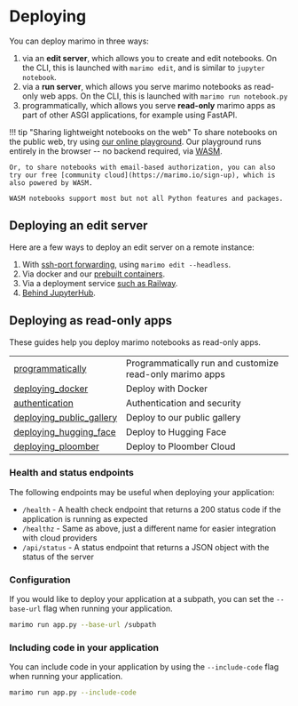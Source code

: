 # Deploying

You can deploy marimo in three ways:

1. via an **edit server**, which allows you to create and edit notebooks. On
   the CLI, this is launched with `marimo edit`, and is similar to `jupyter notebook`.
2. via a **run server**, which allows you serve marimo notebooks as read-only
   web apps. On the CLI, this is launched with `marimo run notebook.py`
3. programmatically, which allows you serve **read-only** marimo apps
   as part of other ASGI applications, for example using FastAPI.

!!! tip "Sharing lightweight notebooks on the web"
    To share notebooks on the public web, try using [our online playground](https://marimo.new). Our playground runs entirely in the browser -- no
    backend required, via [WASM](../../guides/wasm.md).

    Or, to share notebooks with email-based authorization, you can also
    try our free [community cloud](https://marimo.io/sign-up), which is
    also powered by WASM.

    WASM notebooks support most but not all Python features and packages.

## Deploying an edit server

Here are a few ways to deploy an edit server on a remote instance:

1. With [ssh-port forwarding](../../faq.md#faq-remote), using `marimo edit --headless`.
2. Via docker and our [prebuilt containers](../../guides/prebuilt_containers.md).
3. Via a deployment service [such as Railway](deploying_railway.md).
4. [Behind JupyterHub](../../faq.md#faq-jupyter-hub).

## Deploying as read-only apps

These guides help you deploy marimo notebooks as read-only apps.

|                                 |                                                          |
| :------------------------------ | :------------------------------------------------------- |
| [programmatically](programmatically.md) | Programmatically run and customize read-only marimo apps |
| [deploying_docker](deploying_docker.md) | Deploy with Docker                                       |
| [authentication](authentication.md) | Authentication and security                              |
| [deploying_public_gallery](deploying_public_gallery.md) | Deploy to our public gallery                             |
| [deploying_hugging_face](deploying_hugging_face.md) | Deploy to Hugging Face                                   |
| [deploying_ploomber](deploying_ploomber.md) | Deploy to Ploomber Cloud                                 |

### Health and status endpoints

The following endpoints may be useful when deploying your application:

- `/health` - A health check endpoint that returns a 200 status code if the application is running as expected
- `/healthz` - Same as above, just a different name for easier integration with cloud providers
- `/api/status` - A status endpoint that returns a JSON object with the status of the server

### Configuration

If you would like to deploy your application at a subpath, you can set the `--base-url` flag when running your application.

```bash
marimo run app.py --base-url /subpath
```

### Including code in your application

You can include code in your application by using the `--include-code` flag when running your application.

```bash
marimo run app.py --include-code
```
